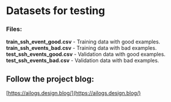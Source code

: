 # Datasets for testing


### Files:  
**train_ssh_event_good.csv** - Training data with good examples. \
**train_ssh_events_bad.csv** - Training data with bad examples. \
**test_ssh_events_good.csv** - Validation data with good examples. \
**test_ssh_events_bad.csv** - Validation data with bad examples.

## Follow the project blog:
[https://ailogs.design.blog/](https://ailogs.design.blog/)  


